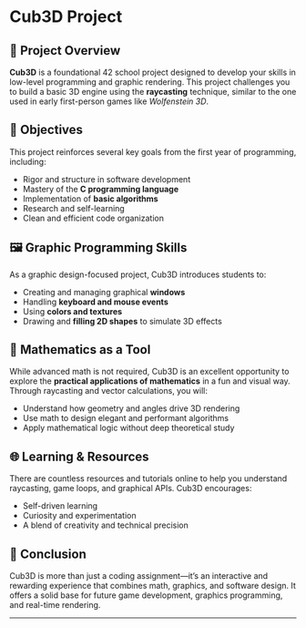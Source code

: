# Cub3D Project

## 📌 Project Overview

**Cub3D** is a foundational 42 school project designed to develop your skills in low-level programming and graphic rendering. This project challenges you to build a basic 3D engine using the **raycasting** technique, similar to the one used in early first-person games like *Wolfenstein 3D*.

## 🎯 Objectives

This project reinforces several key goals from the first year of programming, including:

- Rigor and structure in software development  
- Mastery of the **C programming language**  
- Implementation of **basic algorithms**  
- Research and self-learning  
- Clean and efficient code organization

## 🖼️ Graphic Programming Skills

As a graphic design-focused project, Cub3D introduces students to:

- Creating and managing graphical **windows**  
- Handling **keyboard and mouse events**  
- Using **colors and textures**  
- Drawing and **filling 2D shapes** to simulate 3D effects

## 🧠 Mathematics as a Tool

While advanced math is not required, Cub3D is an excellent opportunity to explore the **practical applications of mathematics** in a fun and visual way. Through raycasting and vector calculations, you will:

- Understand how geometry and angles drive 3D rendering  
- Use math to design elegant and performant algorithms  
- Apply mathematical logic without deep theoretical study

## 🌐 Learning & Resources

There are countless resources and tutorials online to help you understand raycasting, game loops, and graphical APIs. Cub3D encourages:

- Self-driven learning  
- Curiosity and experimentation  
- A blend of creativity and technical precision

## 🧩 Conclusion

Cub3D is more than just a coding assignment—it’s an interactive and rewarding experience that combines math, graphics, and software design. It offers a solid base for future game development, graphics programming, and real-time rendering.

---
